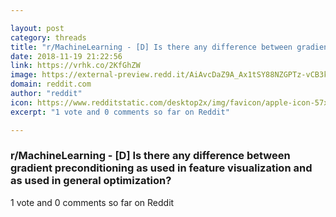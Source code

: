 ```yaml
---

layout: post
category: threads
title: "r/MachineLearning - [D] Is there any difference between gradient preconditioning as used in feature visualization and as used in general optimization?"
date: 2018-11-19 21:22:56
link: https://vrhk.co/2KfGhZW
image: https://external-preview.redd.it/AiAvcDaZ9A_Ax1tSY88NZGPTz-vCB3kzoB-3KzT5kyo.jpg?auto=webp&s=cf3e56d12cdcf7c0b7a0be2514f32fce44e020de
domain: reddit.com
author: "reddit"
icon: https://www.redditstatic.com/desktop2x/img/favicon/apple-icon-57x57.png
excerpt: "1 vote and 0 comments so far on Reddit"

---
```


### r/MachineLearning - [D] Is there any difference between gradient preconditioning as used in feature visualization and as used in general optimization?

1 vote and 0 comments so far on Reddit